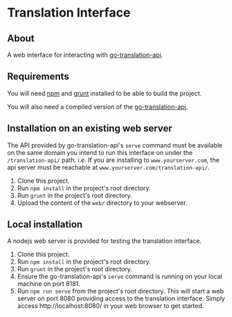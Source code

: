 # Translation Interface

## About

A web interface for interacting with [go-translation-api][1].

## Requirements

You will need [npm][npm] and [grunt][grunt] installed to be able to build the project.

You will also need a compiled version of the [go-translation-api][1].

## Installation on an existing web server

The API provided by go-translation-api's `serve` command must be available on the same domain you intend to run this interface on under the `/translation-api/` path. i.e. If you are installing to `www.yourserver.com`, the api server must be reachable at `www.yourserver.com/translation-api/`.

1. Clone this project.
2. Run `npm install` in the project's root directory.
3. Run `grunt` in the project's root directory.
4. Upload the content of the `web/` directory to your webserver.

## Local installation

A nodejs web server is provided for testing the translation interface.

1. Clone this project.
2. Run `npm install` in the project's root directory.
3. Run `grunt` in the project's root directory.
4. Ensure the go-translation-api's `serve` command is running on your local machine on port 8181.
5. Run `npm run serve` from the project's root directory. This will start a web server on port 8080 providing access to the translation interface. Simply access http://localhost:8080/ in your web browser to get started.

[1]:https://github.com/petert82/go-translation-api
[npm]: https://www.npmjs.com/
[grunt]: http://gruntjs.com/